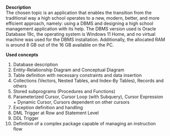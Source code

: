**Description**     
The chosen topic is an application that enables the transition from the traditional way a high school operates to a new, modern,
better, and more efficient approach, namely: using a DBMS and designing a high school management application with its help.
The DBMS version used is Oracle Database 19c, the operating system is Windows 11 Home, and no virtual machine was used for the DBMS installation.
Additionally, the allocated RAM is around 8 GB out of the 16 GB available on the PC.

**Used concepts**  
1) Database description  
2) Entity-Relationship Diagram and Conceptual Diagram  
3) Table definition with necessary constraints and data insertion  
4) Collections (Vectors, Nested Tables, and Index-By Tables), Records and others  
5) Stored subprograms (Procedures and Functions)  
6) Parameterized Cursor, Cursor Loop (with Subquery), Cursor Expression + Dynamic Cursor, Cursors dependent on other cursors  
7) Exception definition and handling  
8) DML Trigger at Row and Statement Level   
9) DDL Trigger  
10) Definition of a complex package capable of managing an instruction flow
